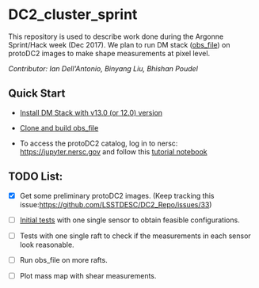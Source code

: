 # DC2_cluster_sprint

This repository is used to describe work done during the Argonne Sprint/Hack week (Dec 2017). We plan to run DM stack ([obs_file](https://github.com/rbliu/Memo-Linux/blob/master/how_to_run_obs_file.md)) on protoDC2 images to make shape measurements at pixel level.

*Contributor: Ian Dell'Antonio, Binyang Liu, Bhishan Poudel*

## Quick Start

- [Install DM Stack with v13.0 (or 12.0) version](https://pipelines.lsst.io/v/13-0/install/conda.html)

- [Clone and build obs_file](https://github.com/rbliu/Memo-Linux/blob/master/how_to_run_obs_file.md)

- To access the protoDC2 catalog, log in to nersc: https://jupyter.nersc.gov and follow this [tutorial notebook](https://github.com/LSSTDESC/gcr-catalogs/blob/master/examples/GCRCatalogs%20Demo.ipynb)



## TODO List:

- [x] Get some preliminary protoDC2 images. (Keep tracking this issue:https://github.com/LSSTDESC/DC2_Repo/issues/33)

- [ ] [Initial tests](https://github.com/rbliu/DC2_cluster_sprint/issues/1) with one single sensor to obtain feasible configurations.

- [ ] Tests with one single raft to check if the measurements in each sensor look reasonable.

- [ ] Run obs_file on more rafts.

- [ ] Plot mass map with shear measurements.
